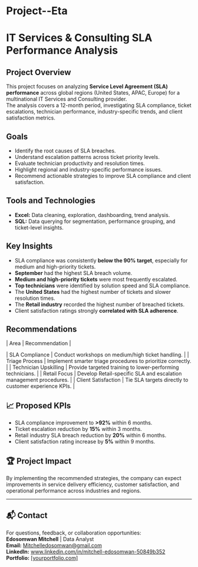 # Project--Eta

# IT Services &amp; Consulting SLA Performance Analysis

## Project Overview
This project focuses on analyzing **Service Level Agreement (SLA) performance** across global regions (United States, APAC, Europe) for a multinational IT Services and Consulting provider.  
The analysis covers a 12-month period, investigating SLA compliance, ticket escalations, technician performance, industry-specific trends, and client satisfaction metrics.

## Goals
- Identify the root causes of SLA breaches.
- Understand escalation patterns across ticket priority levels.
- Evaluate technician productivity and resolution times.
- Highlight regional and industry-specific performance issues.
- Recommend actionable strategies to improve SLA compliance and client satisfaction.

##  Tools and Technologies
- **Excel:** Data cleaning, exploration, dashboarding, trend analysis.
- **SQL:** Data querying for segmentation, performance grouping, and ticket-level insights.

##  Key Insights
- SLA compliance was consistently **below the 90% target**, especially for medium and high-priority tickets.
- **September** had the highest SLA breach volume.
- **Medium and high-priority tickets** were most frequently escalated.
- **Top technicians** were identified by solution speed and SLA compliance.
- The **United States** had the highest number of tickets and slower resolution times.
- The **Retail industry** recorded the highest number of breached tickets.
- Client satisfaction ratings strongly **correlated with SLA adherence**.

## Recommendations
| Area | Recommendation |

| SLA Compliance | Conduct workshops on medium/high ticket handling. |
| Triage Process | Implement smarter triage procedures to prioritize correctly. |
| Technician Upskilling | Provide targeted training to lower-performing technicians. |
| Retail Focus | Develop Retail-specific SLA and escalation management procedures. |
| Client Satisfaction | Tie SLA targets directly to customer experience KPIs. |

## 📈 Proposed KPIs
- SLA compliance improvement to **>92%** within 6 months.
- Ticket escalation reduction by **15%** within 3 months.
- Retail industry SLA breach reduction by **20%** within 6 months.
- Client satisfaction rating increase by **5%** within 9 months.

## 🏆 Project Impact
By implementing the recommended strategies, the company can expect improvements in service delivery efficiency, customer satisfaction, and operational performance across industries and regions.

---

## 📬 Contact
For questions, feedback, or collaboration opportunities:  
**Edosomwan Mitchell** | Data Analyst  
**Email:** Mitchelledosomwan@gmail.com  
**LinkedIn:** www.linkedin.com/in/mitchell-edosomwan-50849b352  
**Portfolio:** [[yourportfolio.com]](https://github.com/GITEDOS)
